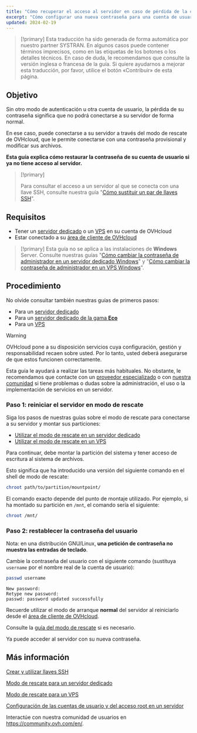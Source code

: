 ```yaml
---
title: "Cómo recuperar el acceso al servidor en caso de pérdida de la contraseña del usuario"
excerpt: "Cómo configurar una nueva contraseña para una cuenta de usuario en un sistema operativo GNU/Linux con el modo de rescate de OVHcloud"
updated: 2024-02-19
---
```


> [!primary]
> Esta traducción ha sido generada de forma automática por nuestro partner SYSTRAN. En algunos casos puede contener términos imprecisos, como en las etiquetas de los botones o los detalles técnicos. En caso de duda, le recomendamos que consulte la versión inglesa o francesa de la guía. Si quiere ayudarnos a mejorar esta traducción, por favor, utilice el botón «Contribuir» de esta página.
> 

## Objetivo

Sin otro modo de autenticación u otra cuenta de usuario, la pérdida de su contraseña significa que no podrá conectarse a su servidor de forma normal.

En ese caso, puede conectarse a su servidor a través del modo de rescate de OVHcloud, que le permite conectarse con una contraseña provisional y modificar sus archivos.

**Esta guía explica cómo restaurar la contraseña de su cuenta de usuario si ya no tiene acceso al servidor.**

> [!primary]
>
> Para consultar el acceso a un servidor al que se conecta con una llave SSH, consulte nuestra guía "[Cómo sustituir un par de llaves SSH](replacing-lost-ssh-key1.)".
>

## Requisitos

- Tener un [servidor dedicado](https://www.ovhcloud.com/es-es/bare-metal/) o un [VPS](https://www.ovhcloud.com/es-es/vps/) en su cuenta de OVHcloud
- Estar conectado a su [área de cliente de OVHcloud](https://www.ovh.com/auth/?action=gotomanager&from=https://www.ovh.es/&ovhSubsidiary=es)

> [!primary]
> Esta guía no se aplica a las instalaciones de **Windows** Server. Consulte nuestras guías "[Cómo cambiar la contraseña de administrador en un servidor dedicado Windows](changing-admin-password-on-windows1.)" y "[Cómo cambiar la contraseña de administrador en un VPS Windows](resetting_a_windows_password1.)".
>

## Procedimiento

No olvide consultar también nuestras guías de primeros pasos:

- Para un [servidor dedicado](getting-started-with-dedicated-server1.)
- Para un [servidor dedicado de la gama **Eco**](getting-started-with-dedicated-server-eco1.)
- Para un [VPS](starting_with_a_vps1.)

> [!warning]
>
> OVHcloud pone a su disposición servicios cuya configuración, gestión y responsabilidad recaen sobre usted. Por lo tanto, usted deberá asegurarse de que estos funcionen correctamente.
>
> Esta guía le ayudará a realizar las tareas más habituales. No obstante, le recomendamos que contacte con un [proveedor especializado](https://partner.ovhcloud.com/es-es/directory/) o con [nuestra comunidad](https://community.ovh.com/en/) si tiene problemas o dudas sobre la administración, el uso o la implementación de servicios en un servidor.
>

<a name="step1"></a>

### Paso 1: reiniciar el servidor en modo de rescate

Siga los pasos de nuestras guías sobre el modo de rescate para conectarse a su servidor y montar sus particiones:

- [Utilizar el modo de rescate en un servidor dedicado](rescue_mode1.)
- [Utilizar el modo de rescate en un VPS](rescue1.)

Para continuar, debe montar la partición del sistema y tener acceso de escritura al sistema de archivos.

Esto significa que ha introducido una versión del siguiente comando en el shell de modo de rescate:

```bash
chroot path/to/partition/mountpoint/
```

El comando exacto depende del punto de montaje utilizado. Por ejemplo, si ha montado su partición en `/mnt`, el comando sería el siguiente:


```bash
chroot /mnt/
```

### Paso 2: restablecer la contraseña del usuario

Nota: en una distribución GNU/Linux, **una petición de contraseña no muestra las entradas de teclado**.

Cambie la contraseña del usuario con el siguiente comando (sustituya `username` por el nombre real de la cuenta de usuario):

```bash
passwd username
```

```text
New password: 
Retype new password:
passwd: password updated successfully
```

Recuerde utilizar el modo de arranque **normal** del servidor al reiniciarlo desde el [área de cliente de OVHcloud](https://www.ovh.com/auth/?action=gotomanager&from=https://www.ovh.es/&ovhSubsidiary=es).

Consulte la [guía del modo de rescate](#step1.) si es necesario.

Ya puede acceder al servidor con su nueva contraseña.

## Más información

[Crear y utilizar llaves SSH](creating-ssh-keys-dedicated1.)

[Modo de rescate para un servidor dedicado](rescue_mode1.)

[Modo de rescate para un VPS](rescue1.)

[Configuración de las cuentas de usuario y del acceso root en un servidor](changing_root_password_linux_ds1.)

Interactúe con nuestra comunidad de usuarios en <https://community.ovh.com/en/>.
